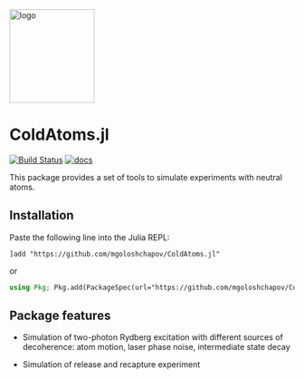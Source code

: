 <img src="https://github.com/mgoloshchapov/ColdAtoms.jl/blob/main/docs/src/assets/logo.png" alt="logo" width="150" height="165">

# ColdAtoms.jl

[![Build Status](https://github.com/mgoloshchapov/ColdAtoms.jl/actions/workflows/CI.yml/badge.svg?branch=main)](https://github.com/mgoloshchapov/ColdAtoms.jl/actions/workflows/CI.yml?query=branch%3Amain)
[![docs](https://img.shields.io/badge/docs-latest-blue.svg)](https://mgoloshchapov.github.io/ColdAtoms.jl/dev/)

This package provides a set of tools to simulate experiments with neutral atoms.

## Installation

Paste the following line into the Julia REPL:

```
]add "https://github.com/mgoloshchapov/ColdAtoms.jl"
```

or

```julia
using Pkg; Pkg.add(PackageSpec(url="https://github.com/mgoloshchapov/ColdAtoms.jl"))
```

## Package features

- Simulation of two-photon Rydberg excitation with different sources of decoherence: atom motion, laser phase noise, intermediate state decay

- Simulation of release and recapture experiment
